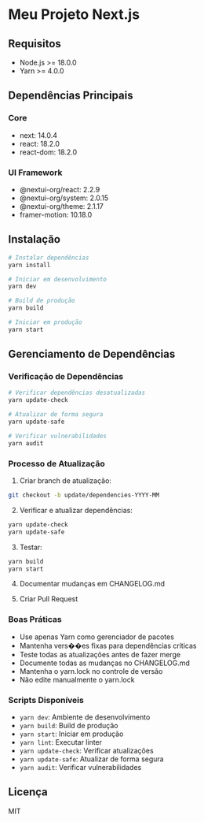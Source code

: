 # Meu Projeto Next.js

## Requisitos

- Node.js >= 18.0.0
- Yarn >= 4.0.0

## Dependências Principais

### Core

- next: 14.0.4
- react: 18.2.0
- react-dom: 18.2.0

### UI Framework

- @nextui-org/react: 2.2.9
- @nextui-org/system: 2.0.15
- @nextui-org/theme: 2.1.17
- framer-motion: 10.18.0

## Instalação

```bash
# Instalar dependências
yarn install

# Iniciar em desenvolvimento
yarn dev

# Build de produção
yarn build

# Iniciar em produção
yarn start
```

## Gerenciamento de Dependências

### Verificação de Dependências

```bash
# Verificar dependências desatualizadas
yarn update-check

# Atualizar de forma segura
yarn update-safe

# Verificar vulnerabilidades
yarn audit
```

### Processo de Atualização

1. Criar branch de atualização:

```bash
git checkout -b update/dependencies-YYYY-MM
```

2. Verificar e atualizar dependências:

```bash
yarn update-check
yarn update-safe
```

3. Testar:

```bash
yarn build
yarn start
```

4. Documentar mudanças em CHANGELOG.md

5. Criar Pull Request

### Boas Práticas

- Use apenas Yarn como gerenciador de pacotes
- Mantenha vers��es fixas para dependências críticas
- Teste todas as atualizações antes de fazer merge
- Documente todas as mudanças no CHANGELOG.md
- Mantenha o yarn.lock no controle de versão
- Não edite manualmente o yarn.lock

### Scripts Disponíveis

- `yarn dev`: Ambiente de desenvolvimento
- `yarn build`: Build de produção
- `yarn start`: Iniciar em produção
- `yarn lint`: Executar linter
- `yarn update-check`: Verificar atualizações
- `yarn update-safe`: Atualizar de forma segura
- `yarn audit`: Verificar vulnerabilidades

## Licença

MIT
